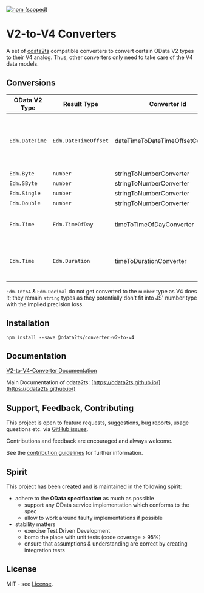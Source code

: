 [![npm (scoped)](https://img.shields.io/npm/v/@odata2ts/converter-v2-to-v4?style=for-the-badge)](https://www.npmjs.com/package/@odata2ts/converter-v2-to-v4)

# V2-to-V4 Converters

A set of [odata2ts](https://github.com/odata2ts/odata2ts) compatible converters to convert certain OData V2 types to their V4 analog. 
Thus, other converters only need to take care of the V4 data models.

## Conversions

| OData V2 Type  | Result Type          | Converter Id                      | Description                                                                                            |
|----------------|----------------------|-----------------------------------|--------------------------------------------------------------------------------------------------------|
| `Edm.DateTime` | `Edm.DateTimeOffset` | dateTimeToDateTimeOffsetConverter | Converts "/Date(123...)/" to ISO8601 "2022-02-22T12:00:00Z"; offsets are supported "/Date(123..+120)/" |
| `Edm.Byte`     | `number`             | stringToNumberConverter           |                                                                                                        |
| `Edm.SByte`    | `number`             | stringToNumberConverter           |                                                                                                        |
| `Edm.Single`   | `number`             | stringToNumberConverter           |                                                                                                        |
| `Edm.Double`   | `number`             | stringToNumberConverter           |                                                                                                        |
| `Edm.Time`     | `Edm.TimeOfDay`      | timeToTimeOfDayConverter          | Converts duration format to time format, e.g. `PT12H15M` to `12:15:00`                                 |
| `Edm.Time`     | `Edm.Duration`       | timeToDurationConverter           | Relabels `Edm.Time` to `Edm.Duration` (no conversion required); not a default converter                |

`Edm.Int64` & `Edm.Decimal` do not get converted to the `number` type as V4 does it; 
they remain `string` types as they potentially don't fit into JS' number type with the implied precision loss.

## Installation

```
npm install --save @odata2ts/converter-v2-to-v4
```

## Documentation


[V2-to-V4-Converter Documentation](https://odata2ts.github.io/docs/generator/converters/v2-to-v4-converter)

Main Documentation of odata2ts: [https://odata2ts.github.io/](https://odata2ts.github.io/)

## Support, Feedback, Contributing
This project is open to feature requests, suggestions, bug reports, usage questions etc.
via [GitHub issues](https://github.com/odata2ts/converter/issues).

Contributions and feedback are encouraged and always welcome.

See the [contribution guidelines](https://github.com/odata2ts/converter/blob/main/CONTRIBUTING.md) for further information.

## Spirit
This project has been created and is maintained in the following spirit:

* adhere to the **OData specification** as much as possible
  * support any OData service implementation which conforms to the spec
  * allow to work around faulty implementations if possible
* stability matters
  * exercise Test Driven Development
  * bomb the place with unit tests (code coverage > 95%)
  * ensure that assumptions & understanding are correct by creating integration tests

## License
MIT - see [License](./LICENSE).
